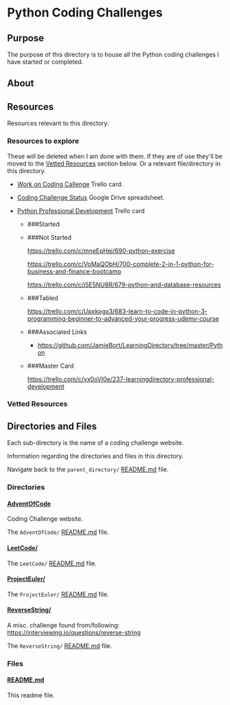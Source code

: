 # Python Coding Challenges

<!-- See 'Online Games' from this [Career To-Dos](https://docs.google.com/document/d/1K-FDmLzGuYkasZpv9A1gTEV396rtWAi1bnCDh2uE7Q0/edit#) Google Drive document for more code challenge website ideas. -->

<!-- ### Associated Links
NOTE: make sure this section is in the `README Coding Challenges` for other languages, particularly the link to the very same Trello card. -->

## Purpose

The purpose of this directory is to house all the Python coding challenges I have started or completed.

## About

<!-- This directory houses information about [name_of_the_directory_that_this_readme_file_is_in]. -->

<!-- [Some information about this directory.] -->

<!-- ## Use cases

Theres a need for use cases somewhere.

TODO: Think about this. -->

<!-- ## Table Of Contents NOTE: For when I start to add them. See https://github.com/JamieBort/Learning-Directory/issues/254 -->

## Resources

Resources relevant to this directory.

### Resources to explore

These will be deleted when I am done with them. If they are of use they'll be moved to the [Vetted Resources](#vetted-resources) section below. Or a relevant file/directory in this directory.

- [Work on Coding Callenge](https://trello.com/c/XJ6fIH6Z/153-work-on-coding-challenge) Trello card.

- [Coding Challenge Status](https://docs.google.com/spreadsheets/d/10YrY8K-pfzFaiObyjOPFbDnwkBQdjMw7VCdLe7lx2tQ/edit#gid=0) Google Drive spreadsheet.

- [Python Professional Development](https://trello.com/c/WV626DAH/169-python-professional-development) Trello card

  - ###Started

  - ###Not Started

    https://trello.com/c/mneEpHej/690-python-exercise

    https://trello.com/c/VoMaQObH/700-complete-2-in-1-python-for-business-and-finance-bootcamp

    https://trello.com/c/i5E5NU8R/679-python-and-database-resources

  - ###Tabled

    https://trello.com/c/Upxkpgx3/683-learn-to-code-in-python-3-programming-beginner-to-advanced-your-progress-udemy-course

  - ###Associated Links

    - https://github.com/JamieBort/LearningDirectory/tree/master/Python

  - ###Master Card

    https://trello.com/c/vx0oVl0e/237-learningdirectory-professional-development

### Vetted Resources

## Directories and Files

Each sub-directory is the name of a coding challenge website.

Information regarding the directories and files in this directory.

Navigate back to the `parent_directory/` [README.md](../README.md) file.

### Directories

#### [AdventOfCode](./AdventOfCode/)

Coding Challenge website.

The `AdventOfCode/` [README.md](./AdventOfCode/README.md) file.

#### [LeetCode/](./LeetCode/)

<!-- [About_this_directory.]

[More_info_about_this_directory.] -->

The `LeetCode/` [README.md](./LeetCode/README.md) file.

#### [ProjectEuler/](./ProjectEuler/)

<!-- [About_this_directory.]

[More_info_about_this_directory.] -->

The `ProjectEuler/` [README.md](./ProjectEuler/README.md) file.

#### [ReverseString/](./ReverseString/)

A misc. challenge found from/following: https://interviewing.io/questions/reverse-string

The `ReverseString/` [README.md](./ProjectEuler/README.md) file.

### Files

<!-- #### [name_of_other_file_in_here.extension]()

[About_this_file.]

[More_info_about_this_file.] -->

#### [README.md](./README.md)

This readme file.
